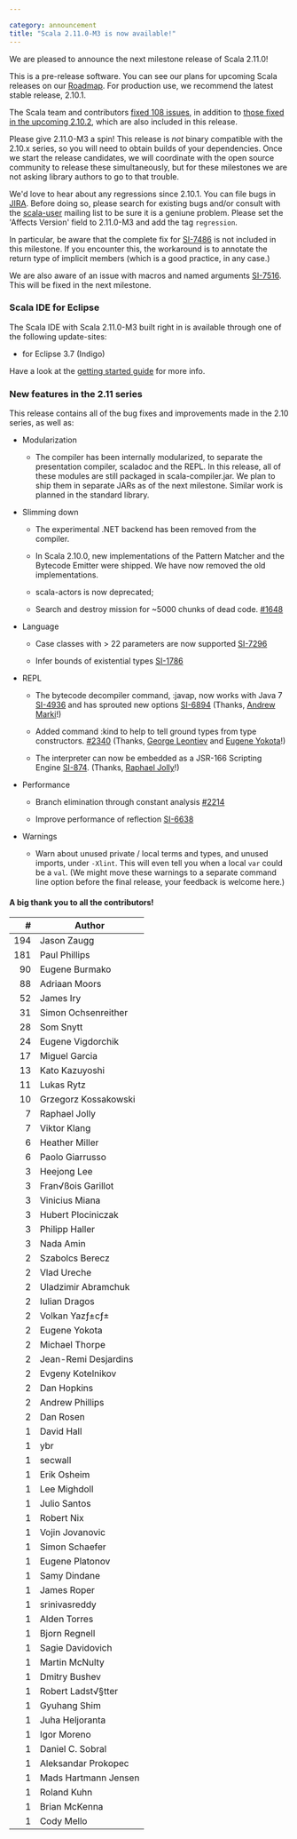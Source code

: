 ```yaml
---

category: announcement
title: "Scala 2.11.0-M3 is now available!"
---
```

We are pleased to announce the next milestone release of Scala 2.11.0!

This is a pre-release software. You can see our plans for upcoming Scala releases
on our [Roadmap](https://issues.scala-lang.org/browse/SI#selectedTab=com.atlassian.jira.plugin.system.project%3Aroadmap-panel). For production use, we recommend the latest stable release, 2.10.1.

The Scala team and contributors [fixed 108 issues](https://issues.scala-lang.org/secure/IssueNavigator.jspa?reset=true&jqlQuery=project+%3D+SI+AND+%28fixVersion+%3D+%22Scala+2.11.0-M1%22+OR+fixVersion+%3D+%22Scala+2.11.0-M2%22+OR+fixVersion+%3D+%22Scala+2.11.0-M3%22%29+AND+status+%3D+closed+ORDER+BY+priority+DESC), in addition to [those fixed in the upcoming 2.10.2](https://issues.scala-lang.org/secure/IssueNavigator.jspa?reset=true&jqlQuery=project+%3D+SI+AND+%28fixVersion+%3D+%22Scala+2.10.2-RC1%22%29+AND+status+%3D+closed+ORDER+BY+priority+DESC), which are also included in this release.

Please give 2.11.0-M3 a spin! This release is *not* binary compatible with the 2.10.x series, so you will need to obtain builds of your dependencies. Once we start the release candidates, we will coordinate with the open source community to release these simultaneously, but for these milestones we are not asking library authors to go to that trouble.

We'd love to hear about any regressions since 2.10.1. You can file bugs in [JIRA](https://issues.scala-lang.org/secure/CreateIssue.jspa?pid=10005&issuetype=1). Before doing so, please search for existing bugs and/or consult with the [scala-user](https://groups.google.com/forum/?fromgroups#!forum/scala-user) mailing list to be sure it is a geniune problem. Please set the 'Affects Version' field to 2.11.0-M3 and add the tag `regression`.

In particular, be aware that the complete fix for [SI-7486](https://issues.scala-lang.org/browse/SI-7486)
is not included in this milestone. If you encounter this, the workaround is to annotate the return type
of implicit members (which is a good practice, in any case.)

We are also aware of an issue with macros and named arguments [SI-7516](https://issues.scala-lang.org/browse/SI-7516).
This will be fixed in the next milestone.

<!--break-->

### Scala IDE for Eclipse
The Scala IDE with Scala 2.11.0-M3 built right in is available through one of the following update-sites:

* for Eclipse 3.7 (Indigo)

Have a look at the [getting started guide](http://scala-ide.org/docs/user/gettingstarted.html) for more info.

### New features in the 2.11 series
This release contains all of the bug fixes and improvements made in the 2.10 series, as well as:

* Modularization

    * The compiler has been internally modularized, to separate the presentation compiler, scaladoc
      and the REPL. In this release, all of these modules are still packaged in scala-compiler.jar.
      We plan to ship them in separate JARs as of the next milestone. Similar work is planned in the standard
      library.
* Slimming down

    * The experimental .NET backend has been removed from the compiler.

    * In Scala 2.10.0, new implementations of the Pattern Matcher and the Bytecode Emitter
      were shipped. We have now removed the old implementations.

    * scala-actors is now deprecated;

    * Search and destroy mission for ~5000 chunks of dead code. [#1648](https://github.com/scala/scala/pull/1648/files)
* Language

    * Case classes with > 22 parameters are now supported [SI-7296](https://issues.scala-lang.org/browse/SI-7296)

    * Infer bounds of existential types [SI-1786](https://issues.scala-lang.org/browse/SI-1786)
* REPL

    * The bytecode decompiler command, :javap, now works with Java 7 [SI-4936](https://issues.scala-lang.org/browse/SI-4936) and has sprouted new options [SI-6894](https://issues.scala-lang.org/browse/SI-6894) (Thanks, [Andrew Marki](https://github.com/som-snytt)!)

    * Added command :kind to help to tell ground types from type constructors. [#2340](https://github.com/scala/scala/pull/2340) (Thanks, [George Leontiev](https://github.com/folone) and [Eugene Yokota](https://github.com/eed3si9n)!)

    * The interpreter can now be embedded as a JSR-166 Scripting Engine [SI-874](https://issues.scala-lang.org/browse/SI-874). (Thanks, [Raphael Jolly](https://github.com/rjolly)!)
* Performance

    * Branch elimination through constant analysis [#2214](https://github.com/scala/scala/pull/2214)

    * Improve performance of reflection [SI-6638](https://issues.scala-lang.org/browse/SI-6638)
* Warnings

    * Warn about unused private / local terms and types, and unused imports, under `-Xlint`. This will even tell you
      when a local `var` could be a `val`. (We might move these warnings to a separate command line option before
      the final release, your feedback is welcome here.)



#### A big thank you to all the contributors!

\# | Author
---: | ---
194 | <notextile>Jason Zaugg</notextile>
181 | <notextile>Paul Phillips</notextile>
90 | <notextile>Eugene Burmako</notextile>
88 | <notextile>Adriaan Moors</notextile>
52 | <notextile>James Iry</notextile>
31 | <notextile>Simon Ochsenreither</notextile>
28 | <notextile>Som Snytt</notextile>
24 | <notextile>Eugene Vigdorchik</notextile>
17 | <notextile>Miguel Garcia</notextile>
13 | <notextile>Kato Kazuyoshi</notextile>
11 | <notextile>Lukas Rytz</notextile>
10 | <notextile>Grzegorz Kossakowski</notextile>
7 | <notextile>Raphael Jolly</notextile>
7 | <notextile>Viktor Klang</notextile>
6 | <notextile>Heather Miller</notextile>
6 | <notextile>Paolo Giarrusso</notextile>
3 | <notextile>Heejong Lee</notextile>
3 | <notextile>Fran&radic;&szlig;ois Garillot</notextile>
3 | <notextile>Vinicius Miana</notextile>
3 | <notextile>Hubert Plociniczak</notextile>
3 | <notextile>Philipp Haller</notextile>
3 | <notextile>Nada Amin</notextile>
2 | <notextile>Szabolcs Berecz</notextile>
2 | <notextile>Vlad Ureche</notextile>
2 | <notextile>Uladzimir Abramchuk</notextile>
2 | <notextile>Iulian Dragos</notextile>
2 | <notextile>Volkan Yaz&fnof;&plusmn;c&fnof;&plusmn;</notextile>
2 | <notextile>Eugene Yokota</notextile>
2 | <notextile>Michael Thorpe</notextile>
2 | <notextile>Jean-Remi Desjardins</notextile>
2 | <notextile>Evgeny Kotelnikov</notextile>
2 | <notextile>Dan Hopkins</notextile>
2 | <notextile>Andrew Phillips</notextile>
2 | <notextile>Dan Rosen</notextile>
1 | <notextile>David Hall</notextile>
1 | <notextile>ybr</notextile>
1 | <notextile>secwall</notextile>
1 | <notextile>Erik Osheim</notextile>
1 | <notextile>Lee Mighdoll</notextile>
1 | <notextile>Julio Santos</notextile>
1 | <notextile>Robert Nix</notextile>
1 | <notextile>Vojin Jovanovic</notextile>
1 | <notextile>Simon Schaefer</notextile>
1 | <notextile>Eugene Platonov</notextile>
1 | <notextile>Samy Dindane</notextile>
1 | <notextile>James Roper</notextile>
1 | <notextile>srinivasreddy</notextile>
1 | <notextile>Alden Torres</notextile>
1 | <notextile>Bjorn Regnell</notextile>
1 | <notextile>Sagie Davidovich</notextile>
1 | <notextile>Martin McNulty</notextile>
1 | <notextile>Dmitry Bushev</notextile>
1 | <notextile>Robert Ladst&radic;&sect;tter</notextile>
1 | <notextile>Gyuhang Shim</notextile>
1 | <notextile>Juha Heljoranta</notextile>
1 | <notextile>Igor Moreno</notextile>
1 | <notextile>Daniel C. Sobral</notextile>
1 | <notextile>Aleksandar Prokopec</notextile>
1 | <notextile>Mads Hartmann Jensen</notextile>
1 | <notextile>Roland Kuhn</notextile>
1 | <notextile>Brian McKenna</notextile>
1 | <notextile>Cody Mello</notextile>
